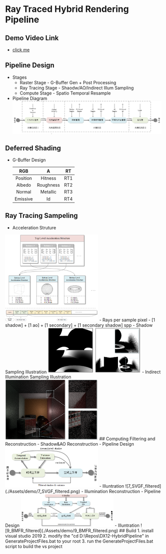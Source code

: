 # Ray Traced Hybrid Rendering Pipeline  
## Demo Video Link  
-   [click me](http://47.100.57.110:8079/images/HybridRenderingPipelineDemo.mp4)
## Pipeline Design  
- Stages  
    - Raster Stage - G-Buffer Gen + Post Processing 
    - Ray Tracing Stage - Shaodw/AO/Indirect Illum Sampling
    - Compute Stage - Spatio Temporal Resample
- Pipeline Diagram  
![1_Pipeline_Design](./Assets/demo/1_Pipeline_Design.png)  
## Deferred Shading  
- G-Buffer Design  

    | RGB | A | RT |
    | :----:| :----: |:----:|
    |Position|	Hitness|	RT1|
    |Albedo|	Roughness|	RT2|
    |Normal| Metallic|	RT3|
    |Emissive|	Id|	RT4|
## Ray Tracing Sampeling  
- Acceleration Struture    
<img src="./Assets/demo/3_AS_Design.png" width="300" height="高度" alt="3_AS_Design">  
- Rays per sample pixel  
    - [1 shadow] + [1 ao] + [1 secondary] + [1 secondary shadow] spp  
- Shadow Sampling Illustration    
<img src="./Assets/demo/4_Shadow_Sample.png" width="300" height="高度" alt="4_Shadow_Sample">  
- Indirect Illumination Sampling Illustration    
<img src="./Assets/demo/5_Indirect_Sample.png" width="300" height="高度" alt="5_Indirect_Sample">  
## Computing Filtering and Reconstruction  
- Shadow&AO Reconstruction  
    - Pipeline Design    
    <img src="./Assets/demo/6_SVGF_design.png" width="300" height="高度" alt="6_SVGF_design">  
    - Illuntration    
    ![7_SVGF_filtered](./Assets/demo/7_SVGF_filtered.png)  
- Illumination Reconstruction  
    - Pipeline Design     
    <img src="./Assets/demo/8_BMFR_design.png" width="300" height="高度" alt="8_BMFR_design">  
    - Illuntration    
    ![9_BMFR_filtered](./Assets/demo/9_BMFR_filtered.png)  
## Build  
1. install visual studio 2019  
2. modify the "cd D:\Repos\DX12-HybridPipeline" in GenerateProjectFiles.bat to your root  
3. run the GenerateProjectFiles.bat script to build the vs project  